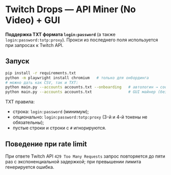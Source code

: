# Twitch Drops — API Miner (No Video) + GUI
**Поддержка TXT формата `login:password`** (а также `login:password:totp:proxy`).
Прокси из последнего поля используется при запросах к Twitch API.

## Запуск
```bash
pip install -r requirements.txt
python -m playwright install chromium   # только для онбординга
# можно дать как CSV, так и TXT:
python main.py --accounts accounts.txt --onboarding   # автологин → cookies/<login>.json
python main.py --accounts accounts.txt                # GUI майнер (без видео)
```
TXT правила:
- строка: `login:password` (минимум);
- опционально: `login:password:totp:proxy` (3-й и 4-й токены не обязательны);
- пустые строки и строки с `#` игнорируются.

## Поведение при rate limit
При ответе Twitch API `429 Too Many Requests` запрос повторяется до пяти раз с экспоненциальной задержкой; при превышении лимита генерируется ошибка.
